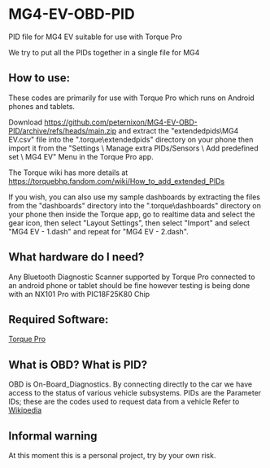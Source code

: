 # MG4-EV-OBD-PID
PID file for MG4 EV suitable for use with Torque Pro

We try to put all the PIDs together in a single file for MG4

## How to use:
These codes are primarily for use with Torque Pro which runs on Android phones and tablets.

Download https://github.com/peternixon/MG4-EV-OBD-PID/archive/refs/heads/main.zip and extract the "extendedpids\MG4 EV.csv" file into the ".torque\extendedpids\" directory on your phone then import it from the "Settings \ Manage extra PIDs/Sensors \ Add predefined set \ MG4 EV" Menu in the Torque Pro app.

The Torque wiki has more details at https://torquebhp.fandom.com/wiki/How_to_add_extended_PIDs

If you wish, you can also use my sample dashboards by extracting the files from the "dashboards" directory into the ".torque\dashboards\" directory on your phone then inside the Torque app, go to realtime data and select the gear icon, then select "Layout Settings", then select "Import" and select "MG4 EV - 1.dash" and repeat for "MG4 EV - 2.dash".

## What hardware do I need?
Any Bluetooth Diagnostic Scanner supported by Torque Pro connected to an android phone or tablet should be fine however testing is being done with an NX101 Pro with PIC18F25K80 Chip

## Required Software:
[Torque Pro](https://play.google.com/store/apps/details?id=org.prowl.torque)

## What is OBD? What is PID?
OBD is On-Board_Diagnostics. By connecting directly to the car we have access to the status of various vehicle subsystems.
PIDs are the Parameter IDs; these are the codes used to request data from a vehicle
Refer to [Wikipedia ](https://en.wikipedia.org/wiki/On-board_diagnostics)


## Informal warning

At this moment this is a personal project, try by your own risk.